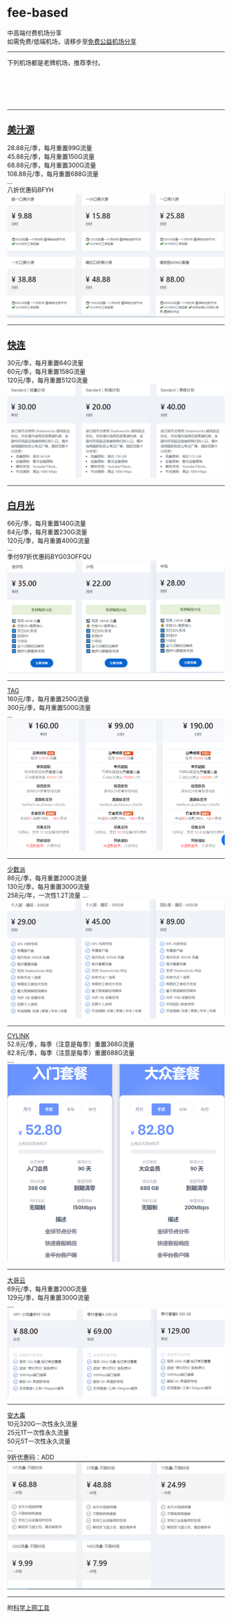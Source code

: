 # fee-based
中高端付费机场分享  
如需免费/低端机场，请移步至[免费公益机场分享](https://github.com/deezertidal/freevpn/blob/main/README.md)  
****
下列机场都是老牌机场，推荐季付。  
<br>  
<br>  
<br>  
****
## [美汁源](https://meizhiyuan.cc/index.php#/register?code=4HR1Wl5V)  
28.88元/季，每月重置99G流量  
45.88元/季，每月重置150G流量  
68.88元/季，每月重置300G流量  
108.88元/季，每月重置688G流量  
...  
八折优惠码BFYH  
![Image text](https://github.com/deezertidal/fee-based/blob/main/IMG/mzy.png)  
****
## [快连](https://kuailian.org/#/register?code=EWoyrwnb)  
30元/季，每月重置64G流量  
60元/季，每月重置158G流量  
120元/季，每月重置512G流量  
![Image text](https://github.com/deezertidal/fee-based/blob/main/IMG/kl.png)  
****
## [白月光](https://www.bygcloud.com/#/register?code=DX4iT5B4)  
66元/季，每月重置140G流量  
84元/季，每月重置230G流量  
120元/季，每月重置400G流量  
...  
季付97折优惠码BYG03OFFQU  
![Image text](https://github.com/deezertidal/fee-based/blob/main/IMG/byg.png)  
****
[TAG](https://user.taggood-5.xyz/#/register?code=0zZLweop)  
160元/季，每月重置250G流量  
300元/季，每月重置500G流量  
...  
![Image text](https://github.com/deezertidal/fee-based/blob/main/IMG/TAG.png)  
****
[少数派](https://sspcloud.me/#/register?code=rNNaMZb2)  
86元/季，每月重置200G流量  
130元/季，每月重置300G流量    
258元/年，一次性1.2T流量
...  
![Image text](https://github.com/deezertidal/fee-based/blob/main/IMG/SSP.png)  
****
[CYLINK](https://cylink.wtf/auth/register?code=Y1NE)  
52.8元/季，每季（注意是每季）重置368G流量  
82.8元/季，每季（注意是每季）重置688G流量  
....  
![Image text](https://github.com/deezertidal/fee-based/blob/main/IMG/CYLINK.png)  
****
[大哥云](https://www.dageyun.net/#/register?code=79MYGsGa)  
69元/季，每月重置200G流量  
129元/季，每月重置300G流量  
....  
![Image text](https://github.com/deezertidal/fee-based/blob/main/IMG/dgy.png)  
****
[安大毒](https://jc.hgdbk.xyz/#/register?code=vYDPAnxc)  
10元320G一次性永久流量  
25元1T一次性永久流量  
50元5T一次性永久流量  
...  
9折优惠码：ADD  
![Image text](https://github.com/deezertidal/fee-based/blob/main/IMG/ADD.png)  
****
附[科学上网工具](https://github.com/deezertidal/freevpn/blob/main/tools.md)  
